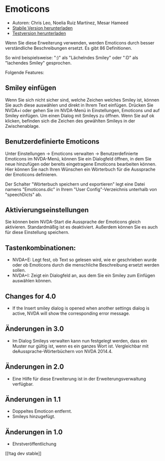 # Emoticons #

* Autoren: Chris Leo, Noelia Ruiz Martínez, Mesar Hameed
* [Stabile Version herunterladen][1]
* [Testversion herunterladen][2]

Wenn Sie diese Erweiterung verwenden, werden Emoticons durch besser
verständliche Beschreibungen ersetzt.  Es gibt 86 Definitionen.

So wird beispielsweise: ":)" als "Lächelndes Smiley" oder ":D" als
"lachendes Smiley" gesprochen.

Folgende Features:

## Smiley einfügen ##

Wenn Sie sich nicht sicher sind, welche Zeichen welches Smiley ist, können Sie auch diese auswählen und direkt in Ihrem Text einfügen.
Drücken Sie NVDA+i oder gehen Sie im NVDA-Menü in Einstellungen, Emoticons und auf Smiley einfügen. 
Um einen Dialog mit Smileys zu öffnen.
Wenn Sie auf ok klicken, befinden sich die Zeichen des gewählten Smileys in der Zwischenablage.


## Benutzerdefinierte Emoticons ##

Unter Einstellungen -> Emoticons verwalten -> Benutzerdefinierte Emoticons im NVDA-Menü, können Sie ein Dialogfeld öffnen, in dem Sie neue hinzufügen oder bereits eingetragene Emoticons bearbeiten können.
Hier können Sie nach Ihren Wünschen ein Wörterbuch für die Aussprache der Emoticons definieren.

Der Schalter "Wörterbuch speichern und exportieren" legt eine Datei namens
"Emoticons.dic" in Ihrem "User Config"-Verzeichnis unterhalb von
"speechDicts" ab.


## Aktivierungseinstellungen ##

Sie können beim NVDA-Start die Aussprache der Emoticons gleich
aktivieren. Standardmäßig ist es deaktiviert. Außerdem können Sie es auch
für diese Einstellung speichern.

## Tastenkombinationen: ##

*	NVDA+E: Legt fest, ob Text so gelesen wird, wie er geschrieben wurde oder
  ob Emoticons durch die menschliche Beschreibung ersetzt werden sollen.
*	NVDA+I: Zeigt ein Dialogfeld an, aus dem Sie ein Smiley zum Einfügen
  auswählen können.


## Changes for 4.0 ##

* If the Insert smiley dialog is opened when another settings dialog is
  active, NVDA will show the corresponding error message.


## Änderungen in 3.0 ##

* Im Dialog Smileys verwalten kann nun festgelegt werden, dass ein Muster
  nur gültig ist, wenn es ein ganzes Wort ist. Vergleichbar mit
  deAussprache-Wörterbüchern von NVDA 2014.4.


## Änderungen in 2.0 ##

* Eine Hilfe für diese Erweiterung ist in der Erweiterungsverwaltung
  verfügbar.


## Änderungen in 1.1 ##

* Doppeltes Emoticon entfernt.
* Smileys hinzugefügt.

## Änderungen in 1.0 ##

* Ehrstveröffentlichung

[[!tag dev stable]]

[1]: http://addons.nvda-project.org/files/get.php?file=emo

[2]: http://addons.nvda-project.org/files/get.php?file=emo-dev
